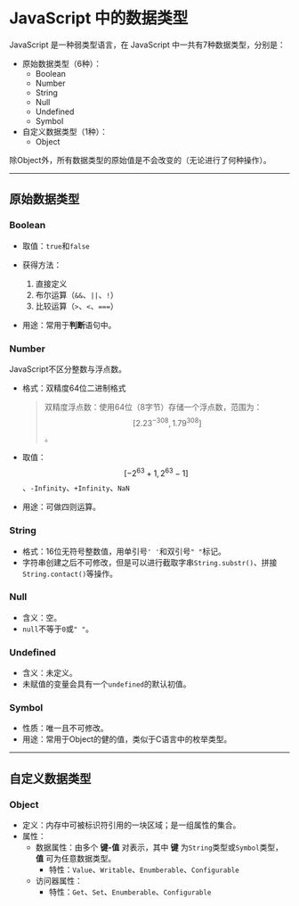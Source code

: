 # JavaScript 中的数据类型

JavaScript 是一种弱类型语言，在 JavaScript 中一共有7种数据类型，分别是：

- 原始数据类型（6种）：
  - Boolean
  - Number
  - String
  - Null
  - Undefined
  - Symbol
- 自定义数据类型（1种）：
  - Object

除Object外，所有数据类型的原始值是不会改变的（无论进行了何种操作）。

---

## 原始数据类型

### Boolean

- 取值：`true`和`false`

- 获得方法：
  1. 直接定义
  2. 布尔运算（`&&`、`||`、`!`）
  3. 比较运算（`>`、`<`、`===`）
- 用途：常用于**判断**语句中。

### Number

JavaScript不区分整数与浮点数。

- 格式：双精度64位二进制格式

  > 双精度浮点数：使用64位（8字节）存储一个浮点数，范围为：$${[2.23^{-308}, 1.79^{308}]}$$。
  >

- 取值：$$[-2^{63}+1, 2^{63}-1]$$、`-Infinity`、`+Infinity`、`NaN`

- 用途：可做四则运算。

### String

- 格式：16位无符号整数值，用单引号`' '`和双引号`" "`标记。
- 字符串创建之后不可修改，但是可以进行截取字串`String.substr()`、拼接`String.contact()`等操作。

### Null

- 含义：空。
- `null`不等于`0`或`" "`。

### Undefined

- 含义：未定义。
- 未赋值的变量会具有一个`undefined`的默认初值。

### Symbol

- 性质：唯一且不可修改。
- 用途：常用于Object的健的值，类似于C语言中的枚举类型。

---

## 自定义数据类型

### Object

- 定义：内存中可被标识符引用的一块区域；是一组属性的集合。
- 属性：
  - 数据属性：由多个 **键-值** 对表示，其中 **键** 为`String`类型或`Symbol`类型，**值** 可为任意数据类型。
    - 特性：`Value`、`Writable`、`Enumberable`、`Configurable`
  - 访问器属性：
    - 特性：`Get`、`Set`、`Enumberable`、`Configurable`